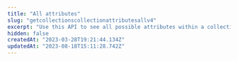 ```yaml
---
title: "All attributes"
slug: "getcollectionscollectionattributesallv4"
excerpt: "Use this API to see all possible attributes within a collection.\n\n- `floorAskPrice` for all attributes might not be returned on collections with more than 10k tokens. \n\n- Attributes are case sensitive."
hidden: false
createdAt: "2023-03-28T19:21:44.134Z"
updatedAt: "2023-08-18T15:11:28.742Z"
---
```

